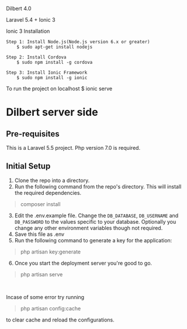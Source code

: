 Dilbert 4.0

Laravel 5.4 + Ionic 3


Ionic 3 Installation
	
	Step 1: Install Node.js(Node.js version 6.x or greater)
		$ sudo apt-get install nodejs

	Step 2: Install Cordova
		$ sudo npm install -g cordova

	Step 3: Install Ionic Framework
		$ sudo npm install -g ionic


To run the project on localhost
	$ ionic serve
	

# Dilbert server side

## Pre-requisites
This is a Laravel 5.5 project. Php version 7.0 is required.

## Initial Setup
1. Clone the repo into a directory.
2. Run the following command from the repo's directory. This will install the required dependencies. <br />
> composer install
3. Edit the .env.example file. Change the `DB_DATABASE`, `DB_USERNAME` and `DB_PASSWORD` to the values specific to your database. Optionally you change any other environment variables though not required.
4. Save this file as .env
5. Run the following command to generate a key for the application:
> php artisan key:generate
6. Once you start the deployment server you're good to go.
> php artisan serve
<br />

Incase of some error try running
> php artisan config:cache

to clear cache and reload the configurations.
